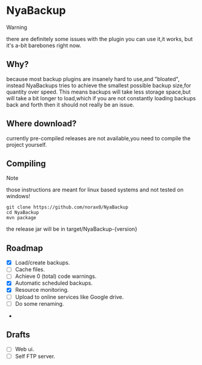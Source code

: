 # NyaBackup

> [!WARNING]
> there are definitely some issues with the plugin
> you can use it,it works, but it's a-bit barebones right now.

## Why?
because most backup plugins are insanely hard to use,and "bloated", instead NyaBackups tries to achieve the smallest possible backup size,for quantity over speed.
This means backups will take less storage space,but will take a bit longer to load,which if you are not constantly loading backups back and forth then it should not really be an issue.

## Where download?
currently pre-compiled releases are not available,you need to compile the project yourself.

## Compiling
> [!NOTE]
> those instructions are meant for linux based systems and not tested on windows!

```
git clone https://github.com/norax0/NyaBackup
cd NyaBackup
mvn package
```
the release jar will be in target/NyaBackup-{version}

## Roadmap
- [X] Load/create backups.
- [ ] Cache files.
- [ ] Achieve 0 (total) code warnings.
- [X] Automatic scheduled backups.
- [X] Resource monitoring.
- [ ] Upload to online services like Google drive.
- [ ] Do some renaming.
- 
## Drafts
- [ ] Web ui.
- [ ] Self FTP server.
